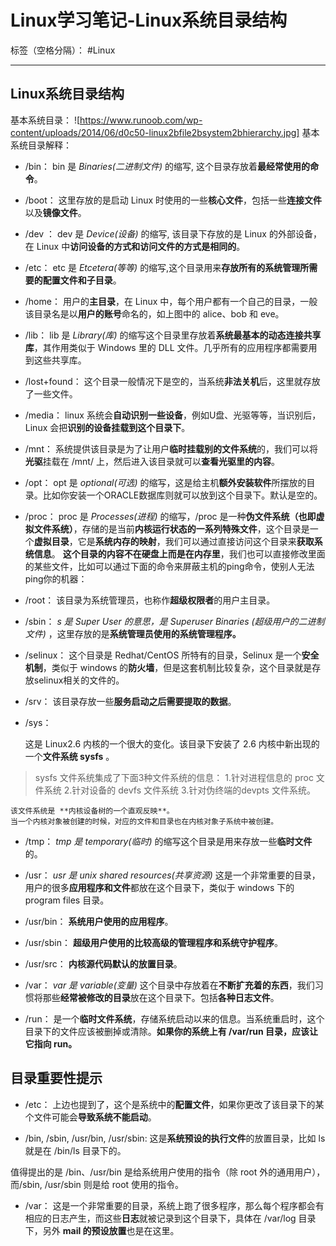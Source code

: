 ﻿# Linux学习笔记-Linux系统目录结构

标签（空格分隔）： #Linux

---

## Linux系统目录结构 
基本系统目录：
![https://www.runoob.com/wp-content/uploads/2014/06/d0c50-linux2bfile2bsystem2bhierarchy.jpg]
基本系统目录解释：

- /bin：
    bin 是 *Binaries(二进制文件)* 的缩写, 这个目录存放着**最经常使用的命令**。
- /boot：
    这里存放的是启动 Linux 时使用的一些**核心文件**，包括一些**连接文件**以及**镜像文件**。

- /dev ：
    dev 是 *Device(设备)* 的缩写, 该目录下存放的是 Linux 的外部设备，在 Linux 中**访问设备的方式和访问文件的方式是相同的**。

- /etc：
    etc 是 *Etcetera(等等)* 的缩写,这个目录用来**存放所有的系统管理所需要的配置文件和子目录**。

- /home：
    用户的**主目录**，在 Linux 中，每个用户都有一个自己的目录，一般该目录名是以**用户的账号**命名的，如上图中的 alice、bob 和 eve。

- /lib：
    lib 是 *Library(库)* 的缩写这个目录里存放着**系统最基本的动态连接共享库**，其作用类似于 Windows 里的 DLL 文件。几乎所有的应用程序都需要用到这些共享库。

- /lost+found：
    这个目录一般情况下是空的，当系统**非法关机**后，这里就存放了一些文件。

- /media：
    linux 系统会**自动识别一些设备**，例如U盘、光驱等等，当识别后，Linux 会把**识别的设备挂载到这个目录下**。

- /mnt：
    系统提供该目录是为了让用户**临时挂载别的文件系统**的，我们可以将**光驱**挂载在 /mnt/ 上，然后进入该目录就可以**查看光驱里的内容**。

- /opt：
    opt 是 *optional(可选)* 的缩写，这是给主机**额外安装软件**所摆放的目录。比如你安装一个ORACLE数据库则就可以放到这个目录下。默认是空的。

- /proc：
    proc 是 *Processes(进程)* 的缩写，/proc 是一种**伪文件系统（也即虚拟文件系统）**，存储的是当前**内核运行状态的一系列特殊文件**，这个目录是一个**虚拟目录**，它是**系统内存的映射**，我们可以通过直接访问这个目录来**获取系统信息**。
    **这个目录的内容不在硬盘上而是在内存里**，我们也可以直接修改里面的某些文件，比如可以通过下面的命令来屏蔽主机的ping命令，使别人无法ping你的机器：

- /root：
    该目录为系统管理员，也称作**超级权限者**的用户主目录。

- /sbin：
    *s 是 Super User 的意思，是 Superuser Binaries (超级用户的二进制文件)* ，这里存放的是**系统管理员使用的系统管理程序。**

- /selinux：
     这个目录是 Redhat/CentOS 所特有的目录，Selinux 是一个**安全机制**，类似于 windows 的**防火墙**，但是这套机制比较复杂，这个目录就是存放selinux相关的文件的。

- /srv：
     该目录存放一些**服务启动之后需要提取的数据**。

- /sys：

    这是 Linux2.6 内核的一个很大的变化。该目录下安装了 2.6 内核中新出现的一个**文件系统 sysfs** 。

>  sysfs 文件系统集成了下面3种文件系统的信息：
1.针对进程信息的 proc 文件系统
2.针对设备的 devfs 文件系统 
3.针对伪终端的devpts 文件系统。

    该文件系统是 **内核设备树的一个直观反映**。
    当一个内核对象被创建的时候，对应的文件和目录也在内核对象子系统中被创建。

- /tmp：
    *tmp 是 temporary(临时)* 的缩写这个目录是用来存放一些**临时文件**的。

- /usr：
     *usr 是 unix shared resources(共享资源)* 
这是一个非常重要的目录，用户的很多**应用程序和文件**都放在这个目录下，类似于 windows 下的 program files 目录。

- /usr/bin：
    **系统用户使用的应用程序**。

- /usr/sbin：
    **超级用户使用的比较高级的管理程序和系统守护程序**。

- /usr/src：
    **内核源代码默认的放置目录**。

- /var：
    *var 是 variable(变量)*
这个目录中存放着在**不断扩充着的东西**，我们习惯将那些**经常被修改的目录**放在这个目录下。包括**各种日志文件**。

- /run：
    是一个**临时文件系统**，存储系统启动以来的信息。当系统重启时，这个目录下的文件应该被删掉或清除。**如果你的系统上有 /var/run 目录，应该让它指向 run。**

## 目录重要性提示
- /etc： 上边也提到了，这个是系统中的**配置文件**，如果你更改了该目录下的某个文件可能会**导致系统不能启动**。

- /bin, /sbin, /usr/bin, /usr/sbin: 这是**系统预设的执行文件**的放置目录，比如 ls 就是在 /bin/ls 目录下的。

值得提出的是 /bin、/usr/bin 是给系统用户使用的指令（除 root 外的通用用户），而/sbin, /usr/sbin 则是给 root 使用的指令。

- /var： 这是一个非常重要的目录，系统上跑了很多程序，那么每个程序都会有相应的日志产生，而这些**日志**就被记录到这个目录下，具体在 /var/log 目录下，另外 **mail 的预设放置**也是在这里。


 